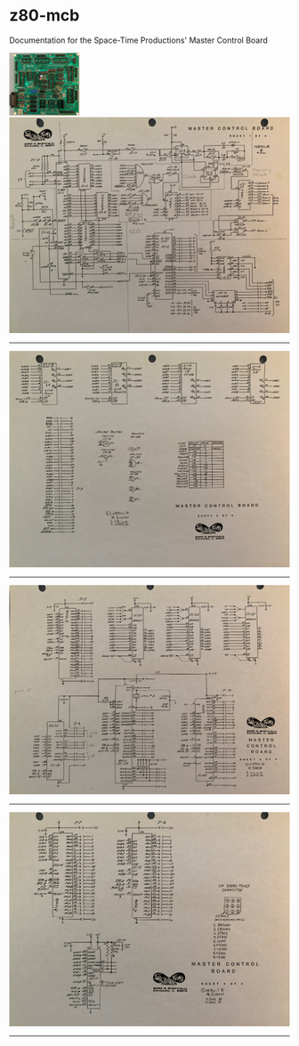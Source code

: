 # z80-mcb
Documentation for the Space-Time Productions' Master Control Board

<img src="images/MCB_001.JPG" width=25% height=20%>

<img src="images/MCB_1-4.JPG">

---

<img src="images/MCB_2-4.JPG">

---

<img src="images/MCB_3-4.JPG">

---

<img src="images/MCB_4-4.JPG">

---
